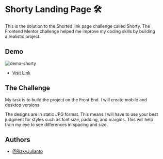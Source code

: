 
# Shorty Landing Page 🛠️
This is the solution to the Shorted link page challenge called Shorty. The Frontend Mentor challenge helped me improve my coding skills by building a realistic project.




## Demo
![demo-shorty](https://github.com/user-attachments/assets/a77a2322-95d2-4723-a2f4-0daeac047b0d)

- [Visit Link](https://shorty-landing-page.vercel.app/)



## The Challenge
My task is to build the project on the Front End. I will create mobile and desktop versions 

The designs are in static JPG format. This means I will have to use your best judgment for styles such as font size, padding, and margins. This will help train my eye to see differences in spacing and size.



## Authors

- [@RizkyJulianto](https://www.github.com/RizkyJulianto)


